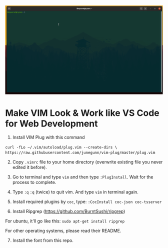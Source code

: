 
![](vimcode.gif)

# Make VIM Look & Work like VS Code for Web Development

1. Install VIM Plug with this command

`curl -fLo ~/.vim/autoload/plug.vim --create-dirs \
    https://raw.githubusercontent.com/junegunn/vim-plug/master/plug.vim`
    
2. Copy `.vimrc` file to your home directory (overwrite existing file you never edited it before).

3. Go to terminal and type `vim` and then type `:PlugInstall`. Wait for the process to complete.

4. Type `:q` `:q` (twice) to quit vim. And type `vim` in terminal again.

5. Install required plugins by `coc`, type: `:CocInstall coc-json coc-tsserver`

6. Install Ripgrep (https://github.com/BurntSushi/ripgrep)

For ubuntu, it'll go like this: `sudo apt-get install ripgrep`

For other operating systems, please read their README.

7. Install the font from this repo.

